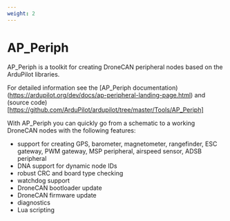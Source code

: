 ```yaml
---
weight: 2
---
```


# AP_Periph

AP_Periph is a toolkit for creating DroneCAN peripheral nodes based on
the ArduPilot libraries.

For detailed information see the
[AP_Periph documentation)(https://ardupilot.org/dev/docs/ap-peripheral-landing-page.html) and (source code)[https://github.com/ArduPilot/ardupilot/tree/master/Tools/AP_Periph]

With AP_Periph you can quickly go from a schematic to a working
DroneCAN nodes with the following features:

 - support for creating GPS, barometer, magnetometer, rangefinder, ESC
 gateway, PWM gateway, MSP peripheral, airspeed sensor, ADSB
 peripheral
 - DNA support for dynamic node IDs
 - robust CRC and board type checking
 - watchdog support
 - DroneCAN bootloader update
 - DroneCAN firmware update
 - diagnostics
 - Lua scripting
